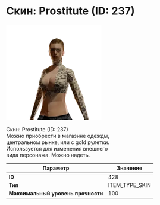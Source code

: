 # Скин: Prostitute (ID: 237)

![Item Image](../img/428.webp?raw=true)

Скин: Prostitute (ID: 237)<br>Можно приобрести в магазине одежды,<br>центральном рынке, или с gold рулетки.<br>Используется для изменения внешнего<br>вида персонажа. Можно надеть.


| Параметр | Значение |
|----------|----------|
| **ID** | 428 |
| **Тип** | ITEM_TYPE_SKIN |
| **Максимальный уровень прочности** | 100 |

